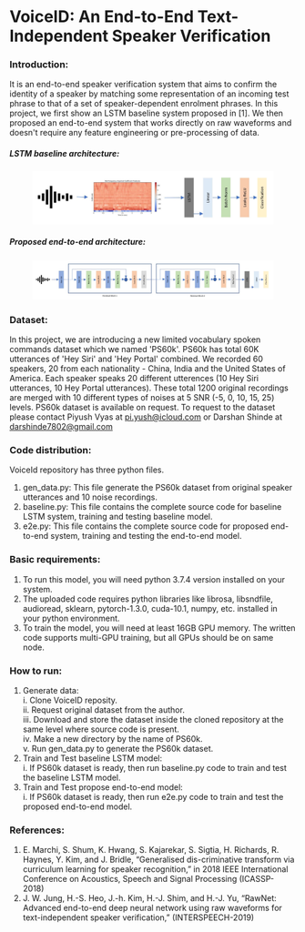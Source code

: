 # VoiceID: An End-to-End Text-Independent Speaker Verification

### Introduction:
It is an end-to-end speaker verification system that aims to confirm the identity of a speaker by matching some representation of an incoming test phrase to that of a set of speaker-dependent enrolment phrases. In this project, we first show an LSTM baseline system proposed in [1]. We then proposed an end-to-end system that works directly on raw waveforms and doesn't require any feature engineering or pre-processing of data.

##### LSTM baseline architecture:
<figure>
  <img src="images/baseline.JPG"/>
</figure>

##### Proposed end-to-end architecture:
<figure>
  <img src="images/E2E.JPG" />
</figure>

### Dataset:
In this project, we are introducing a new limited vocabulary spoken commands dataset which we named 'PS60k'. PS60k has total 60K utterances of 'Hey Siri' and 'Hey Portal' combined. We recorded 60 speakers, 20 from each nationality - China, India and the United States of America. Each speaker speaks 20 different utterences (10 Hey Siri utterances, 10 Hey Portal utterances). These total 1200 original recordings are merged with 10 different types of noises at 5 SNR (-5, 0, 10, 15, 25) levels. PS60k dataset is available on request. To request to the dataset please contact Piyush Vyas at pi.yush@icloud.com or Darshan Shinde at darshinde7802@gmail.com

### Code distribution:
VoiceId repository has three python files. 
1. gen_data.py: This file generate the PS60k dataset from original speaker utterances and 10 noise recordings.
2. baseline.py: This file contains the complete source code for baseline LSTM system, training and testing baseline model.
3. e2e.py: This file contains the complete source code for proposed end-to-end system, training and testing the end-to-end model.

### Basic requirements:
1. To run this model, you will need python 3.7.4 version installed on your system.
2. The uploaded code requires python libraries like librosa, libsndfile, audioread, sklearn, pytorch-1.3.0, cuda-10.1, numpy, etc. installed in your python environment.
3. To train the model, you will need at least 16GB GPU memory. The written code supports multi-GPU training, but all GPUs should be on same node. 

### How to run:
1. Generate data:  
   i.   Clone VoiceID reposity.  
   ii.  Request original dataset from the author.    
   iii. Download and store the dataset inside the cloned repository at the same level where source code is present.  
   iv.  Make a new directory by the name of PS60k.  
   v.   Run gen_data.py to generate the PS60k dataset.   
2. Train and Test baseline LSTM model:  
   i.   If PS60k dataset is ready, then run baseline.py code to train and test the baseline LSTM model.
3. Train and Test propose end-to-end model:  
   i.   If PS60k dataset is ready, then run e2e.py code to train and test the proposed end-to-end model.

### References:
1. E. Marchi, S. Shum, K. Hwang, S. Kajarekar, S. Sigtia, H. Richards, R. Haynes, Y. Kim, and J. Bridle, “Generalised dis-criminative transform via curriculum learning for speaker recognition,” in 2018 IEEE International Conference on Acoustics, Speech and Signal Processing (ICASSP- 2018)
2. J. W. Jung, H.-S. Heo, J.-h. Kim, H.-J. Shim, and H.-J. Yu, “RawNet: Advanced end-to-end deep neural network using raw waveforms for text-independent speaker verification,” (INTERSPEECH-2019)
